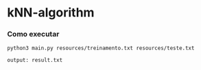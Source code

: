 # kNN-algorithm

### Como executar


```
python3 main.py resources/treinamento.txt resources/teste.txt

output: result.txt
```

